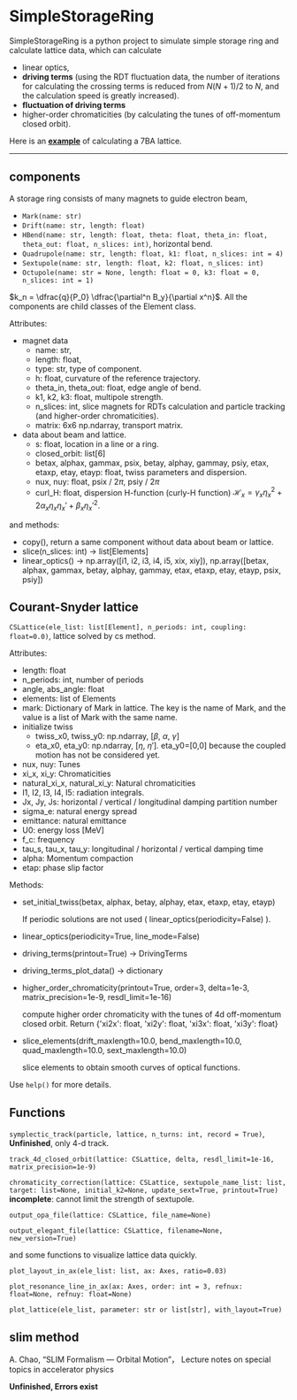 # SimpleStorageRing
SimpleStorageRing is a python project to simulate simple storage ring and calculate lattice data,
which can calculate 
* linear optics, 
* **driving terms** (using the RDT fluctuation data, the number of iterations for calculating the crossing terms is reduced from $N(N+1)/2$ to $N$, and the calculation speed is greatly increased). 
* **fluctuation of driving terms**
* higher-order chromaticities (by calculating the tunes of off-momentum closed orbit).

Here is an [**example**](https://nbviewer.org/github/wei0852/simplestoragering/blob/master/Example.ipynb?flush_cache=true)
of calculating a 7BA lattice.

-------------------------
## components
A storage ring consists of many magnets to guide electron beam,

* `Mark(name: str)`
* `Drift(name: str, length: float)`
* `HBend(name: str, length: float, theta: float, theta_in: float, theta_out: float, n_slices: int)`, horizontal bend.
* `Quadrupole(name: str, length: float, k1: float, n_slices: int = 4)`
* `Sextupole(name: str, length: float, k2: float, n_slices: int)`
* `Octupole(name: str = None, length: float = 0, k3: float = 0, n_slices: int = 1)`

$k_n = \dfrac{q}{P_0} \dfrac{\partial^n B_y}{\partial x^n}$. All the components are child classes of the Element class. 

Attributes:

* magnet data
    * name: str, 
    * length: float, 
    * type: str, type of component.
    * h: float, curvature of the reference trajectory.
    * theta_in, theta_out: float, edge angle of bend.
    * k1, k2, k3: float, multipole strength.
    * n_slices: int, slice magnets for RDTs calculation and particle tracking (and higher-order chromaticities).
    * matrix: 6x6 np.ndarray, transport matrix.
* data about beam and lattice.
    * s: float, location in a line or a ring.
    * closed_orbit: list[6]
    * betax, alphax, gammax, psix, betay, alphay, gammay, psiy, etax, etaxp, etay, etayp: float, twiss parameters and dispersion.
    * nux, nuy: float, psix / 2$\pi$, psiy / 2$\pi$
    * curl_H: float, dispersion H-function (curly-H function) $\mathcal{H}_x=\gamma_x \eta_x^2 + 2\alpha_x \eta_x \eta_x' + \beta_x\eta_x'^2$.

and methods:

* copy(), return a same component without data about beam or lattice. 
* slice(n_slices: int) -> list[Elements]
* linear_optics() -> np.array([i1, i2, i3, i4, i5, xix, xiy]), 
                           np.array([betax, alphax, gammax, betay, alphay, gammay, etax, etaxp, etay, etayp, psix, psiy])

## Courant-Snyder lattice
`CSLattice(ele_list: list[Element], n_periods: int, coupling: float=0.0)`, lattice solved by cs method.

Attributes:
* length: float
* n_periods: int, number of periods
* angle, abs_angle: float
* elements: list of Elements
* mark: Dictionary of Mark in lattice. The key is the name of Mark, and the value is a list of Mark with the same name.
* initialize twiss
    * twiss_x0, twiss_y0: np.ndarray, [$\beta$, $\alpha$, $\gamma$]
    * eta_x0, eta_y0: np.ndarray, [$\eta$, $\eta'$]. eta_y0=[0,0] because the coupled motion has not be considered yet.
* nux, nuy: Tunes
* xi_x, xi_y: Chromaticities
* natural_xi_x, natural_xi_y: Natural chromaticities
* I1, I2, I3, I4, I5: radiation integrals.
* Jx, Jy, Js: horizontal / vertical / longitudinal damping partition number
* sigma_e: natural energy spread
* emittance: natural emittance
* U0: energy loss [MeV]
* f_c: frequency
* tau_s, tau_x, tau_y: longitudinal / horizontal / vertical damping time
* alpha: Momentum compaction
* etap: phase slip factor

Methods:
* set_initial_twiss(betax, alphax, betay, alphay, etax, etaxp, etay, etayp)
  
    If periodic solutions are not used ( linear_optics(periodicity=False) ).
* linear_optics(periodicity=True, line_mode=False)
* driving_terms(printout=True) -> DrivingTerms
* driving_terms_plot_data() -> dictionary
* higher_order_chromaticity(printout=True, order=3, delta=1e-3, matrix_precision=1e-9, resdl_limit=1e-16)
  
  compute higher order chromaticity with the tunes of 4d off-momentum closed orbit.
  Return {'xi2x': float, 'xi2y': float, 'xi3x': float, 'xi3y': float}
* slice_elements(drift_maxlength=10.0, bend_maxlength=10.0, quad_maxlength=10.0, sext_maxlength=10.0)
 
   slice elements to obtain smooth curves of optical functions.

Use `help()` for more details.
## Functions

`symplectic_track(particle, lattice, n_turns: int, record = True)`, **Unfinished**, only 4-d track.

`track_4d_closed_orbit(lattice: CSLattice, delta, resdl_limit=1e-16, matrix_precision=1e-9)`

`chromaticity_correction(lattice: CSLattice, sextupole_name_list: list, target: list=None, initial_k2=None, update_sext=True, printout=True)`
**incomplete**: cannot limit the strength of sextupole.

`output_opa_file(lattice: CSLattice, file_name=None)`

`output_elegant_file(lattice: CSLattice, filename=None, new_version=True)`

and some functions to visualize lattice data quickly.

`plot_layout_in_ax(ele_list: list, ax: Axes, ratio=0.03)`

`plot_resonance_line_in_ax(ax: Axes, order: int = 3, refnux: float=None, refnuy: float=None)`

`plot_lattice(ele_list, parameter: str or list[str], with_layout=True)`

## slim method
A. Chao, “SLIM Formalism — Orbital Motion”， Lecture notes on special topics in accelerator 
physics

**Unfinished, Errors exist**
